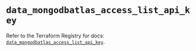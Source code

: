 # `data_mongodbatlas_access_list_api_key`

Refer to the Terraform Registry for docs: [`data_mongodbatlas_access_list_api_key`](https://registry.terraform.io/providers/mongodb/mongodbatlas/1.35.0/docs/data-sources/access_list_api_key).
